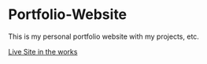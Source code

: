 # Portfolio-Website

This is my personal portfolio website with my projects, etc.

[Live Site in the works](https://leslie-lopez.netlify.app/)
